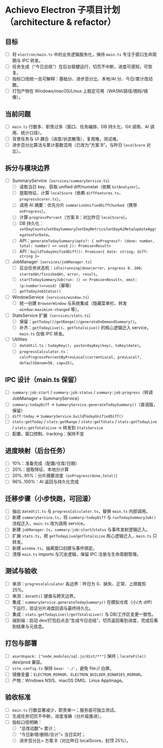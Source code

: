 # Achievo Electron 子项目计划（architecture & refactor）

## 目标
- [ ] 将 `electron/main.ts` 中的业务逻辑服务化，保持 `main.ts` 专注于窗口生命周期与 IPC 转发。
- [ ] 任务生成（“今日总结”）在后台稳健运行，切页不中断，进度可感知，可恢复。
- [ ] 指标口径统一且可解释：基础分、进步百分比、本地/AI 分、今日/累计改动数。
- [ ] 打包产物在 Windows/macOS/Linux 上稳定可用（WASM/路径/图标/镜像）。

## 当前问题
- [ ] `main.ts` 行数多、职责过多（窗口、任务编排、DB 持久化、Git 调用、AI 调用、统计口径）。
- [ ] 背景任务与 UI 耦合（进度/状态散落），复用难，测试难。
- [ ] 进步百分比算法与累计基数混用（已改为“方案 B”，与昨日 `localScore` 对比）。

## 拆分与模块边界
- [ ] SummaryService（`services/summaryService.ts`）
  - [ ] 读取当日 key、获取 unified diff/numstat（依赖 `GitAnalyzer`）。
  - [ ] 提取特征、计算 `localScore`（依赖 `diffFeatures.ts`、`progressScorer.ts`）。
  - [ ] 调用 AI 摘要：优先分片 `summarizeUnifiedDiffChunked`（携带 `onProgress`）。
  - [ ] 计算 `progressPercent`（方案 B：对比昨日 `localScore`）。
  - [ ] DB 持久化：`setDayCounts`/`setDaySummary`/`setDayMetrics`/`setDayAiMeta`/`updateAggregatesForDate`。
  - [ ] API：`generateTodaySummary(opts?: { onProgress?: (done: number, total: number) => void }): Promise<Result>`
  - [ ] API：`buildTodayUnifiedDiff(): Promise<{ date: string; diff: string }>`

- [ ] JobManager（`services/jobManager.ts`）
  - [ ] 后台任务状态机：`idle|running|done|error`、`progress 0..100`、`startedAt/finishedAt`、`error`、`result`。
  - [ ] `startTodaySummaryJob(run: () => Promise<Result>, emit: (p:number)=>void)`（幂等）
  - [ ] `getTodayJobStatus()`

- [ ] WindowService（`services/window.ts`）
  - [ ] 统一创建 `BrowserWindow` 与系统集成（隐藏菜单栏、转发 `window:maximize-changed` 等）。

- [ ] StatsService 扩展（`services/stats.ts`）
  - [ ] 保留：`getToday()/getRange()/generateOnDemandSummary()`。
  - [ ] 补齐：`getTodayLive()`、`getTotalsLive()` 的核心逻辑迁入 service，`main.ts` 仅做 IPC 转发。

- [ ] Utilities
  - [ ] `dateUtil.ts`：`todayKey()`、`yesterdayKey(key)`、`toKey(date)`。
  - [ ] `progressCalculator.ts`：`calcProgressPercentByPrevLocal(currentLocal, prevLocal?, defaultDenom=50, cap=25)`。

## IPC 设计（main.ts 保留）
- [ ] `summary:job:start` / `summary:job:status` / `summary:job:progress`（转调 JobManager + SummaryService）
- [ ] `summary:todayDiff` → `SummaryService.generateTodaySummary()`（直调版，保留）
- [ ] `diff:today` → `SummaryService.buildTodayUnifiedDiff()`
- [ ] `stats:getToday` / `stats:getRange` / `stats:getTotals` / `stats:getTodayLive` / `stats:getTotalsLive` → 转发到 `StatsService`
- [ ] 配置、窗口控制、tracking：保持不变

## 进度映射（后台任务）
- [ ] 10%：准备完成（配置/仓库/日期）
- [ ] 20%：提取特征、本地分计算
- [ ] 20%..95%：分片摘要进度（`onProgress(done,total)`）
- [ ] 96%..100%：AI 返回与持久化完成

## 迁移步骤（小步快跑，可回滚）
- [ ] 抽出 `dateUtil.ts` 与 `progressCalculator.ts`，替换 `main.ts` 内部调用。
- [ ] 新建 `summaryService.ts`，将 `summary:todayDiff` 与 `runTodaySummaryJob()` 流程迁入，`main.ts` 改为调用 service。
- [ ] 新建 `jobManager.ts`，`summary:job:start`/`status` 与事件发射逻辑迁入。
- [ ] 扩展 `stats.ts`，把 `getTodayLive`/`getTotalsLive` 核心逻辑迁入，`main.ts` 只转发。
- [ ] 新建 `window.ts`，抽离窗口创建与事件绑定。
- [ ] 清理 `main.ts` imports 与冗余逻辑，保留 IPC 注册与生命周期管理。

## 测试与验收
- [ ] 单测：`progressCalculator` 各边界：昨日为 0、缺失、正常、上限裁剪 25%。
- [ ] 单测：`dateUtil` 键值与跨天边界。
- [ ] 集成：`summaryService.generateTodaySummary()` 在模拟仓库（小/大 diff）下运行，验证分片进度回调与最终持久化。
- [ ] 集成：`stats.getTodayLive()/getTotalsLive()` 与 DB/工作区变更一致性。
- [ ] 端到端：启动 dev/打包后点击“生成今日总结”，切页返回看到进度，完成后看到结果与元信息。

## 打包与部署
- [ ] `asarUnpack: ["node_modules/sql.js/dist/**"]` 保持；`locateFile()` dev/prod 兼容。
- [ ] `vite.config.ts` 保持 `base: './'`，避免 file:// 白屏。
- [ ] 镜像变量：`ELECTRON_MIRROR`、`ELECTRON_BUILDER_BINARIES_MIRROR`。
- [ ] 产物：Windows NSIS、macOS DMG、Linux AppImage。

## 验收标准
- [ ] `main.ts` 行数显著减少，职责单一；服务层可独立测试。
- [ ] 生成任务切页不中断，进度准确（分片级推进）。
- [ ] 指标口径明确：
  - [ ] “总改动数”= 累计；
  - [ ] “今日新增/删除/合计”= 当日实时；
  - [ ] 进步百分比= 方案 B（对比昨日 localScore，封顶 25%）。
